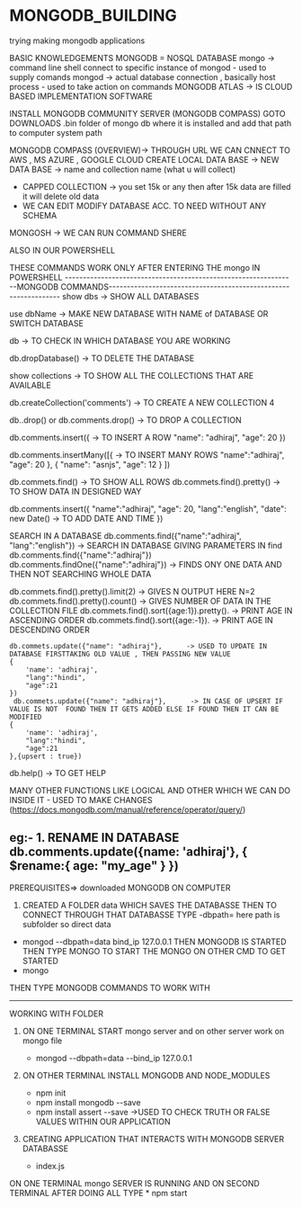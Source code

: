 # MONGODB_BUILDING
trying making mongodb applications


BASIC KNOWLEDGEMENTS 
MONGODB = NOSQL DATABASE
mongo -> command line shell connect to specific instance of mongod - used to supply comands
mongod -> actual database connection , basically host process - used to take action on commands
MONGODB ATLAS -> IS CLOUD BASED IMPLEMENTATION SOFTWARE

INSTALL MONGODB COMMUNITY SERVER (MONGODB COMPASS)
GOTO DOWNLOADS .bin folder of mongo db where it is installed and add that path to computer system path


MONGODB COMPASS (OVERVIEW)-> THROUGH URL WE CAN CNNECT TO AWS , MS AZURE , GOOGLE CLOUD 
CREATE LOCAL DATA BASE -> NEW DATA BASE -> name and collection name (what u will collect)
* CAPPED COLLECTION -> you set 15k or any then after 15k data are filled it will delete old data
* WE CAN EDIT MODIFY DATABASE ACC. TO NEED WITHOUT ANY SCHEMA 

MONGOSH -> WE CAN RUN COMMAND SHERE 

ALSO IN OUR POWERSHELL

THESE COMMANDS WORK ONLY AFTER ENTERING THE mongo IN POWERSHELL
----------------------------------------------------------------MONGODB COMMANDS----------------------------------------------------------------
show dbs -> SHOW ALL DATABASES 

use dbName -> MAKE NEW DATABASE WITH NAME of DATABASE OR SWITCH DATABASE

db -> TO CHECK IN WHICH DATABASE YOU ARE WORKING

db.dropDatabase()   -> TO DELETE THE DATABASE

show collections -> TO SHOW ALL THE COLLECTIONS THAT ARE AVAILABLE 

db.createCollection('comments') -> TO CREATE A NEW COLLECTION  4

db.<collection name>.drop() or db.comments.drop() -> TO DROP A COLLECTION

db.comments.insert({               -> TO INSERT A ROW
    "name": "adhiraj",
    "age": 20
})


db.comments.insertMany([{           -> TO INSERT MANY ROWS 
     "name":"adhiraj", 
     "age": 20 
     },
     { "name": "asnjs",
      "age": 12 }
    ])

db.commets.find()               -> TO SHOW ALL ROWS
db.commets.find().pretty()      -> TO SHOW DATA IN DESIGNED WAY 

db.comments.insert({
    "name":"adhiraj",
    "age": 20,
    "lang":"english",
    "date": new Date()               -> TO  ADD DATE AND TIME 
})

SEARCH IN A DATABASE 
db.comments.find({"name":"adhiraj", "lang":"english"})              -> SEARCH IN DATABASE GIVING PARAMETERS IN find
db.comments.find({"name":"adhiraj"})
db.comments.findOne({"name":"adhiraj"})                             -> FINDS ONY ONE DATA AND THEN NOT SEARCHING WHOLE DATA

db.commets.find().pretty().limit(2)         -> GIVES N OUTPUT HERE N=2
db.commets.find().pretty().count()          -> GIVES NUMBER OF DATA IN THE COLLECTION FILE
db.commets.find().sort({age:1}).pretty().   -> PRINT AGE IN ASCENDING ORDER
db.commets.find().sort({age:-1}).           -> PRINT AGE IN DESCENDING ORDER

    db.commets.update({"name": "adhiraj"},      -> USED TO UPDATE IN DATABASE FIRSTTAKING OLD VALUE , THEN PASSING NEW VALUE
    {
        'name': 'adhiraj',
        "lang":"hindi",
        "age":21
    })
     db.commets.update({"name": "adhiraj"},      -> IN CASE OF UPSERT IF VALUE IS NOT  FOUND THEN IT GETS ADDED ELSE IF FOUND THEN IT CAN BE MODIFIED 
    {
        'name': 'adhiraj',
        "lang":"hindi",
        "age":21
    },{upsert : true})

db.help()               -> TO GET HELP

MANY OTHER FUNCTIONS LIKE LOGICAL AND OTHER WHICH WE CAN DO INSIDE IT - USED TO MAKE CHANGES 
(https://docs.mongodb.com/manual/reference/operator/query/)

eg:- 1. RENAME IN DATABASE
db.comments.update({name: 'adhiraj'},
{
    $rename:{
        age: "my_age"
    }
})
---------------------------------------------------------------------------------------------------------------------------------------------
PREREQUISITES=> downloaded MONGODB ON COMPUTER

1. CREATED A FOLDER data WHICH SAVES THE DATABASSE THEN TO CONNECT THROUGH THAT DATABASSE TYPE -dbpath=<path to store data> here path is subfolder so direct data
 *   mongod --dbpath=data bind_ip 127.0.0.1
THEN MONGODB IS STARTED 
THEN TYPE MONGO TO START THE MONGO ON OTHER CMD TO GET STARTED
 *   mongo

THEN TYPE MONGODB COMMANDS TO WORK WITH

------------------------------------------------------------------------------------------------------------------------------------------------------------------------------------------------
WORKING WITH FOLDER 

1. ON ONE TERMINAL START mongo server and on other server work on mongo file  
    * mongod --dbpath=data --bind_ip 127.0.0.1
2. ON OTHER TERMINAL INSTALL MONGODB AND NODE_MODULES 
    * npm init   
    * npm install mongodb --save   
    * npm install assert --save         ->USED TO CHECK TRUTH OR FALSE VALUES WITHIN OUR APPLICATION 

3. CREATING APPLICATION THAT INTERACTS WITH MONGODB SERVER DATABASSE
    * index.js

ON ONE TERMINAL mongo SERVER IS RUNNING AND ON SECOND TERMINAL AFTER DOING ALL TYPE 
    * npm start
